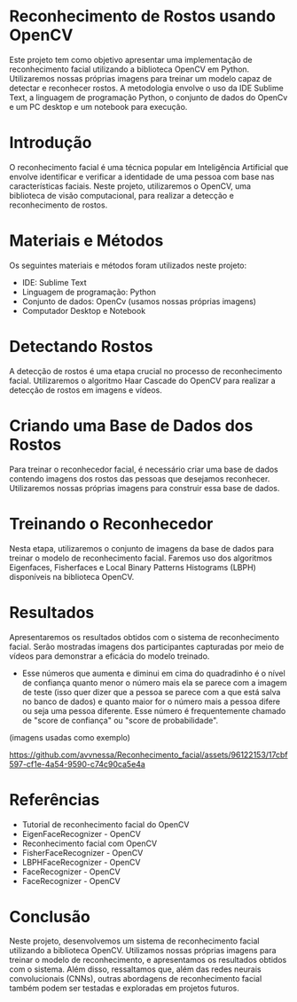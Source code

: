 # Reconhecimento de Rostos usando OpenCV
Este projeto tem como objetivo apresentar uma implementação de reconhecimento facial utilizando a biblioteca OpenCV em Python. Utilizaremos nossas próprias imagens para treinar um modelo capaz de detectar e reconhecer rostos. A metodologia envolve o uso da IDE Sublime Text, a linguagem de programação Python, o conjunto de dados do OpenCv e um PC desktop e um notebook para execução.

# Introdução
O reconhecimento facial é uma técnica popular em Inteligência Artificial que envolve identificar e verificar a identidade de uma pessoa com base nas características faciais. Neste projeto, utilizaremos o OpenCV, uma biblioteca de visão computacional, para realizar a detecção e reconhecimento de rostos.

# Materiais e Métodos
Os seguintes materiais e métodos foram utilizados neste projeto:

- IDE: Sublime Text
- Linguagem de programação: Python
- Conjunto de dados: OpenCv (usamos nossas próprias imagens)
- Computador Desktop e Notebook

# Detectando Rostos
A detecção de rostos é uma etapa crucial no processo de reconhecimento facial. Utilizaremos o algoritmo Haar Cascade do OpenCV para realizar a detecção de rostos em imagens e vídeos.

# Criando uma Base de Dados dos Rostos
Para treinar o reconhecedor facial, é necessário criar uma base de dados contendo imagens dos rostos das pessoas que desejamos reconhecer. Utilizaremos nossas próprias imagens para construir essa base de dados.

# Treinando o Reconhecedor
Nesta etapa, utilizaremos o conjunto de imagens da base de dados para treinar o modelo de reconhecimento facial. Faremos uso dos algoritmos Eigenfaces, Fisherfaces e Local Binary Patterns Histograms (LBPH) disponíveis na biblioteca OpenCV.

# Resultados
Apresentaremos os resultados obtidos com o sistema de reconhecimento facial. Serão mostradas imagens dos participantes capturadas por meio de vídeos para demonstrar a eficácia do modelo treinado.

- Esse números que aumenta e diminui em cima do quadradinho é o nível de confiança quanto menor o número mais ela se parece com a imagem de teste (isso quer dizer que a pessoa se parece com a que está salva no banco de dados) e quanto maior for o número mais a pessoa difere ou seja uma pessoa diferente. Esse número é frequentemente chamado de "score de confiança" ou "score de probabilidade".


(imagens usadas como exemplo) 

https://github.com/avvnessa/Reconhecimento_facial/assets/96122153/17cbf597-cf1e-4a54-9590-c74c90ca5e4a

# Referências
- Tutorial de reconhecimento facial do OpenCV
- EigenFaceRecognizer - OpenCV
- Reconhecimento facial com OpenCV
- FisherFaceRecognizer - OpenCV
- LBPHFaceRecognizer - OpenCV
- FaceRecognizer - OpenCV
- FaceRecognizer - OpenCV

# Conclusão
Neste projeto, desenvolvemos um sistema de reconhecimento facial utilizando a biblioteca OpenCV. Utilizamos nossas próprias imagens para treinar o modelo de reconhecimento, e apresentamos os resultados obtidos com o sistema. Além disso, ressaltamos que, além das redes neurais convolucionais (CNNs), outras abordagens de reconhecimento facial também podem ser testadas e exploradas em projetos futuros.


